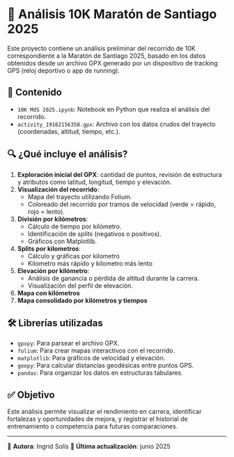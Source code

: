 # 🏃 Análisis 10K Maratón de Santiago 2025

Este proyecto contiene un análisis preliminar del recorrido de 10K correspondiente a la Maratón de Santiago 2025, basado en los datos obtenidos desde un archivo GPX generado por un dispositivo de tracking GPS (reloj deportivo o app de running).

## 📂 Contenido

- `10K MdS 2025.ipynb`: Notebook en Python que realiza el análisis del recorrido.
- `activity_19162156358.gpx`: Archivo con los datos crudos del trayecto (coordenadas, altitud, tiempo, etc.).

## 🔍 ¿Qué incluye el análisis?

1. **Exploración inicial del GPX**: cantidad de puntos, revisión de estructura y atributos como latitud, longitud, tiempo y elevación.
2. **Visualización del recorrido**:
   - Mapa del trayecto utilizando Folium.
   - Coloreado del recorrido por tramos de velocidad (verde = rápido, rojo = lento).
3. **División por kilómetros**:
   - Cálculo de tiempo por kilómetro.
   - Identificación de *splits* (negativos o positivos).
   - Gráficos con Matplotlib.
4. **Splits por kilometros**:
   - Cálculo y gráficas por kilometro
   - Kilometro más rápido y kilometro más lento
5. **Elevación por kilómetro**:
   - Análisis de ganancia o pérdida de altitud durante la carrera.
   - Visualización del perfil de elevación.
6. **Mapa con kilómetros**
7. **Mapa consolidado por kilómetros y tiempos**

## 🛠️ Librerías utilizadas

- `gpxpy`: Para parsear el archivo GPX.
- `folium`: Para crear mapas interactivos con el recorrido.
- `matplotlib`: Para gráficos de velocidad y elevación.
- `geopy`: Para calcular distancias geodésicas entre puntos GPS.
- `pandas`: Para organizar los datos en estructuras tabulares.

## ✅ Objetivo

Este análisis permite visualizar el rendimiento en carrera, identificar fortalezas y oportunidades de mejora, y registrar el historial de entrenamiento o competencia para futuras comparaciones.

---

📌 **Autora**: Ingrid Solís
📅 **Última actualización**: junio 2025

